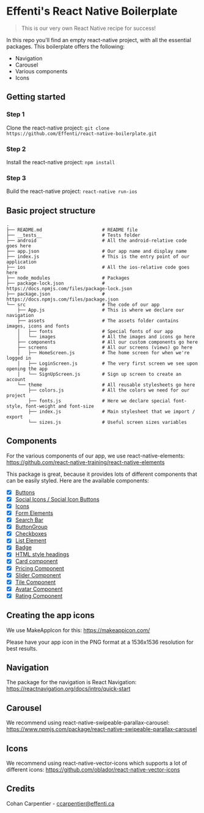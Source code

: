 # Effenti's React Native Boilerplate
> This is our very own React Native recipe for success! 

In this repo you'll find an empty react-native project, with all the essential packages. This boilerplate offers the following:

* Navigation
* Carousel
* Various components
* Icons

## Getting started

### Step 1

Clone the react-native project:
```git clone https://github.com/Effenti/react-native-boilerplate.git```

### Step 2

Install the react-native project:
```npm install```

### Step 3

Build the react-native project:
```react-native run-ios```

## Basic project structure

```
.
├── README.md                      # README file
├── __tests__                      # Tests folder
├── android                        # All the android-relative code goes here
├── app.json                       # Our app name and display name
├── index.js                       # This is the entry point of our application
├── ios                            # All the ios-relative code goes here 
├── node_modules                   # Packages
├── package-lock.json              # https://docs.npmjs.com/files/package-lock.json
├── package.json                   # https://docs.npmjs.com/files/package.json
└── src                            # The code of our app
    ├── App.js                     # This is where we declare our navigation
    ├── assets                     # The assets folder contains images, icons and fonts
    │   ├── fonts                  # Special fonts of our app
    │   └── images                 # All the images and icons go here
    ├── components                 # All our custom components go here
    ├── screens                    # All our screens (views) go here
    │   ├── HomeScreen.js          # The home screen for when we're logged in
    │   ├── LoginScreen.js         # The very first screen we see upon opening the app
    │   └── SignUpScreen.js        # Sign up screen to create an account
    └── theme                      # All reusable stylesheets go here
        ├── colors.js              # All the colors we need for our project 
        ├── fonts.js               # Here we declare special font-style, font-weight and font-size 
        ├── index.js               # Main stylesheet that we import / export
        └── sizes.js               # Useful screen sizes variables
```

## Components

For the various components of our app, we use react-native-elements:
https://github.com/react-native-training/react-native-elements

This package is great, because it provides lots of different components that can be easily styled. Here are the available components:

- [x] [Buttons](https://react-native-training.github.io/react-native-elements/API/buttons/)
- [x] [Social Icons / Social Icon Buttons](https://react-native-training.github.io/react-native-elements/API/social_icons/)
- [x] [Icons](https://react-native-training.github.io/react-native-elements/API/icons/)
- [x] [Form Elements](https://react-native-training.github.io/react-native-elements/API/forms/)
- [x] [Search Bar](https://react-native-training.github.io/react-native-elements/API/searchbar/)
- [x] [ButtonGroup](https://react-native-training.github.io/react-native-elements/API/button_group/)
- [x] [Checkboxes](https://react-native-training.github.io/react-native-elements/API/checkbox/)
- [x] [List Element](https://react-native-training.github.io/react-native-elements/API/lists/)
- [x] [Badge](https://react-native-training.github.io/react-native-elements/API/badge/)
- [x] [HTML style headings](https://react-native-training.github.io/react-native-elements/API/HTML_style_headings/)
- [x] [Card component](https://react-native-training.github.io/react-native-elements/API/card/)
- [x] [Pricing Component](https://react-native-training.github.io/react-native-elements/API/pricing/)
- [x] [Slider Component](https://react-native-training.github.io/react-native-elements/API/slider/)
- [x] [Tile Component](https://react-native-training.github.io/react-native-elements/API/tile/)
- [x] [Avatar Component](https://react-native-training.github.io/react-native-elements/API/avatar/)
- [x] [Rating Component](https://react-native-training.github.io/react-native-elements/API/rating/)

## Creating the app icons

We use MakeAppIcon for this:
https://makeappicon.com/

Please have your app icon in the PNG format at a 1536x1536 resolution for best results.

## Navigation

The package for the navigation is React Navigation:
https://reactnavigation.org/docs/intro/quick-start

## Carousel

We recommend using react-native-swipeable-parallax-carousel:
https://www.npmjs.com/package/react-native-swipeable-parallax-carousel

## Icons

We recommend using react-native-vector-icons which supports a lot of different icons:
https://github.com/oblador/react-native-vector-icons

## Credits

Cohan Carpentier - ccarpentier@effenti.ca
